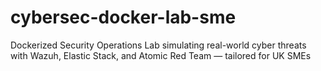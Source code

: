 # cybersec-docker-lab-sme
Dockerized Security Operations Lab simulating real-world cyber threats with Wazuh, Elastic Stack, and Atomic Red Team — tailored for UK SMEs
